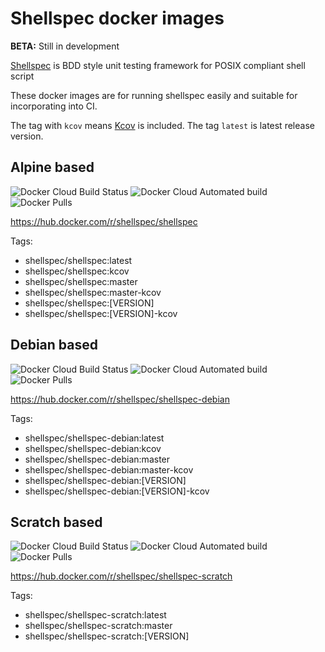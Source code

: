 # Shellspec docker images

**BETA:** Still in development

[Shellspec](https://github.com/shellspec/shellspec) is BDD style unit testing framework for POSIX compliant shell script

These docker images are for running shellspec easily and suitable for incorporating into CI.

The tag with `kcov` means [Kcov](https://github.com/SimonKagstrom/kcov) is included. The tag `latest` is latest release version.

## Alpine based

![Docker Cloud Build Status](https://img.shields.io/docker/cloud/build/shellspec/shellspec)
![Docker Cloud Automated build](https://img.shields.io/docker/cloud/automated/shellspec/shellspec)
![Docker Pulls](https://img.shields.io/docker/pulls/shellspec/shellspec)

https://hub.docker.com/r/shellspec/shellspec

Tags:

- shellspec/shellspec:latest
- shellspec/shellspec:kcov
- shellspec/shellspec:master
- shellspec/shellspec:master-kcov
- shellspec/shellspec:[VERSION]
- shellspec/shellspec:[VERSION]-kcov

## Debian based

![Docker Cloud Build Status](https://img.shields.io/docker/cloud/build/shellspec/shellspec-debian)
![Docker Cloud Automated build](https://img.shields.io/docker/cloud/automated/shellspec/shellspec-debian)
![Docker Pulls](https://img.shields.io/docker/pulls/shellspec/shellspec-debian)

https://hub.docker.com/r/shellspec/shellspec-debian

Tags:

- shellspec/shellspec-debian:latest
- shellspec/shellspec-debian:kcov
- shellspec/shellspec-debian:master
- shellspec/shellspec-debian:master-kcov
- shellspec/shellspec-debian:[VERSION]
- shellspec/shellspec-debian:[VERSION]-kcov

## Scratch based

![Docker Cloud Build Status](https://img.shields.io/docker/cloud/build/shellspec/shellspec-scratch)
![Docker Cloud Automated build](https://img.shields.io/docker/cloud/automated/shellspec/shellspec-scratch)
![Docker Pulls](https://img.shields.io/docker/pulls/shellspec/shellspec-scratch)

https://hub.docker.com/r/shellspec/shellspec-scratch

Tags:

- shellspec/shellspec-scratch:latest
- shellspec/shellspec-scratch:master
- shellspec/shellspec-scratch:[VERSION]
